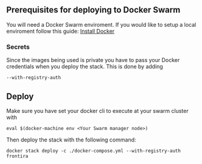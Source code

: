 ## Prerequisites for deploying to Docker Swarm
You will need a Docker Swarm enviroment. 
If you would like to setup a local enviroment follow this guide: [Install Docker](https://docs.docker.com/engine/swarm/)

### Secrets
Since the images being used is private you have to pass your Docker credentials when you deploy the stack. This is done by adding
```
--with-registry-auth
```

## Deploy

Make sure you have set your docker cli to execute at your swarm cluster with
```
eval $(docker-machine env <Your Swarm manager node>)
```

Then deploy the stack with the following command:
```
docker stack deploy -c ./docker-compose.yml --with-registry-auth frontira
```
